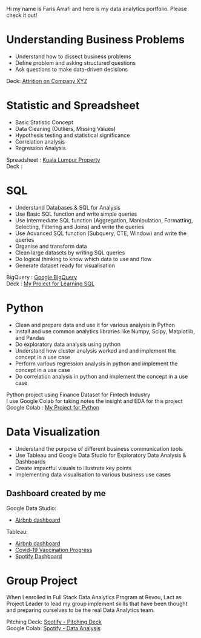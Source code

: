 Hi my name is Faris Arrafi and here is my data analytics portfolio. Please check it out!

# Understanding Business Problems
- Understand how to dissect business problems
- Define problem and asking structured questions
- Ask questions to make data-driven decisions

Deck: [Attrition on Company XYZ](https://drive.google.com/file/d/1jvIslUrZdYYh7fd5noYUqhtzVmKoeh0x/view?usp=sharing)

# Statistic and Spreadsheet
- Basic Statistic Concept
- Data Cleaning (Outliers, Missing Values)
- Hypothesis testing and statistical significance
- Correlation analysis
- Regression Analysis

Spreadsheet : [Kuala Lumpur Property](https://docs.google.com/spreadsheets/d/118st7W56CvJfhlreEI3KkNqLJMwqZteL97kdqkf0XJE/edit?usp=sharing)  
Deck        : 

# SQL
- Understand Databases & SQL for Analysis
- Use Basic SQL function and write simple queries
- Use Intermediate SQL function (Aggregation, Manipulation, Formatting, Selecting, Filtering and Joins) and write the queries
- Use Advanced SQL function (Subquery, CTE, Window) and write the queries
- Organise and transform data
- Clean large datasets by writing SQL queries
- Do logical thinking to know which data to use and flow
- Generate dataset ready for visualisation

BigQuery  : [Google BigQuery](https://console.cloud.google.com/bigquery?sq=128009202058:f0180204f46d4b41afb410cb86329ad1)  
Deck      : [My Project for Learning SQL](https://drive.google.com/file/d/15oRPrablfHHgRikUVtbrDYwCspog0AjN/view?usp=sharing)

# Python
- Clean and prepare data and use it for various analysis in Python
- Install and use common analytics libraries like Numpy, Scipy, Matplotlib, and Pandas
- Do exploratory data analysis using python
- Understand how cluster analysis worked and and implement the concept in a use case
- Perform various regression analysis in python and implement the concept in a use case
- Do correlation analysis in python and implement the concept in a use case

Python project using Finance Dataset for Fintech Industry  
I use Google Colab for taking notes the insight and EDA for this project  
Google Colab  : [My Project for Python](https://colab.research.google.com/drive/13vHicTQmN3MUb6IZrkLThLRh50ti55IZ?usp=sharing)

# Data Visualization
- Understand the purpose of different business communication tools
- Use Tableau and Google Data Studio for Exploratory Data Analysis & Dashboards
- Create impactful visuals to illustrate key points
- Implementing data visualisation to various business use cases

## Dashboard created by me
Google Data Studio:
- [Airbnb dashboard](https://datastudio.google.com/reporting/c7c117c0-f1e6-4bd3-a985-07283cb2736b)

Tableau:
- [Airbnb dashboard](https://public.tableau.com/app/profile/faris.arrafi/viz/AirbnbAnalysisDashboard_16693803004180/Dashboard1)
- [Covid-19 Vaccination Progress](https://public.tableau.com/app/profile/faris.arrafi/viz/COVID-19VaccinationProgress_16693804348330/DashboardCovid19VaccinationProgress)
- [Spotify Dashboard](https://public.tableau.com/app/profile/faris.arrafi/viz/SpotifyAnalysisDashboard-MusicConsultant/Dashboard1)

# Group Project
When I enrolled in Full Stack Data Analytics Program at Revou, I act as Project Leader to lead my group implement skills that have been thought and preparing ourselves to be the real Data Analytics team.

Pitching Deck: [Spotify - Pitching Deck](https://drive.google.com/file/d/12rjF2yQ1uqA3mKkIt3Mpqq8_ts4go437/view?usp=sharing)  
Google Colab: [Spotify - Data Analysis](https://colab.research.google.com/drive/1n8w1LaD2JG9bhZzH_uZGZF7XQrNesLjj?usp=sharing)
